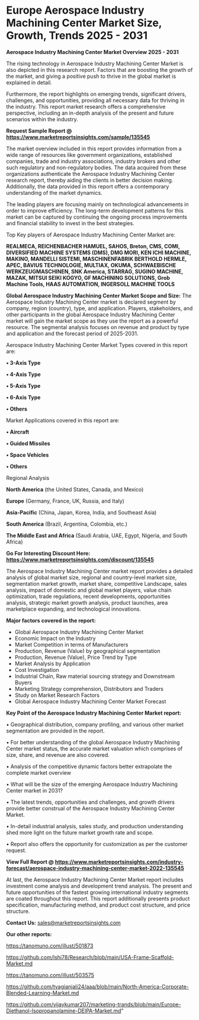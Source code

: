  # Europe Aerospace Industry Machining Center Market Size, Growth, Trends 2025 - 2031

<Strong> Aerospace Industry Machining Center Market Overview 2025 - 2031</strong>

The rising technology in Aerospace Industry Machining Center Market is also depicted in this research report. Factors that are boosting the growth of the market, and giving a positive push to thrive in the global market is explained in detail.

Furthermore, the report highlights on emerging trends, significant drivers, challenges, and opportunities, providing all necessary data for thriving in the industry. This report market research offers a comprehensive perspective, including an in-depth analysis of the present and future scenarios within the industry.

<strong>Request Sample Report @ <a href=https://www.marketreportsinsights.com/sample/135545>https://www.marketreportsinsights.com/sample/135545</a></strong>

The market overview included in this report provides information from a wide range of resources like government organizations, established companies, trade and industry associations, industry brokers and other such regulatory and non-regulatory bodies. The data acquired from these organizations authenticate the Aerospace Industry Machining Center research report, thereby aiding the clients in better decision making. Additionally, the data provided in this report offers a contemporary understanding of the market dynamics.

The leading players are focusing mainly on technological advancements in order to improve efficiency. The long-term development patterns for this market can be captured by continuing the ongoing process improvements and financial stability to invest in the best strategies.

Top Key players of Aerospace Industry Machining Center Market are:

<strong>REALMECA, REICHENBACHER HAMUEL, SAHOS, Breton, CMS, COMI, DIVERSIFIED MACHINE SYSTEMS (DMS), DMG MORI, KEN ICHI MACHINE, MAKINO, MANDELLI SISTEMI, MASCHINENFABRIK BERTHOLD HERMLE, APEC, BAVIUS TECHNOLOGIE, MULTIAX, OKUMA, SCHWAEBISCHE WERKZEUGMASCHINEN, SNK America, STARRAG, SUGINO MACHINE, MAZAK, MITSUI SEIKI KOGYO, GF MACHINING SOLUTIONS, Grob Machine Tools, HAAS AUTOMATION, INGERSOLL MACHINE TOOLS</strong>

<strong><b>Global Aerospace Industry Machining Center Market Scope and Size:</b></strong>
The Aerospace Industry Machining Center market is declared segment by company, region (country), type, and application. Players, stakeholders, and other participants in the global Aerospace Industry Machining Center market will gain the market scope as they use the report as a powerful resource. The segmental analysis focuses on revenue and product by type and application and the forecast period of 2025-2031.

Aerospace Industry Machining Center Market Types covered in this report are:

<strong>• 3-Axis Type

• 4-Axis Type

• 5-Axis Type

• 6-Axis Type

• Others</strong>

Market Applications covered in this report are:

<strong>• Aircraft

• Guided Missiles

• Space Vehicles

• Others</strong> 

Regional Analysis

<strong>North America</strong> (the United States, Canada, and Mexico)

<strong>Europe</strong> (Germany, France, UK, Russia, and Italy)

<strong>Asia-Pacific</strong> (China, Japan, Korea, India, and Southeast Asia)

<strong>South America</strong> (Brazil, Argentina, Colombia, etc.)

<strong>The Middle East and Africa</strong> (Saudi Arabia, UAE, Egypt, Nigeria, and South Africa)

<strong>Go For Interesting Discount Here: <a href=https://www.marketreportsinsights.com/discount/135545>https://www.marketreportsinsights.com/discount/135545</a></strong>

The Aerospace Industry Machining Center market report provides a detailed analysis of global market size, regional and country-level market size, segmentation market growth, market share, competitive Landscape, sales analysis, impact of domestic and global market players, value chain optimization, trade regulations, recent developments, opportunities analysis, strategic market growth analysis, product launches, area marketplace expanding, and technological innovations.

<strong><b>Major factors covered in the report:</b></strong>
<ul>
  <li>Global Aerospace Industry Machining Center Market </li>
  <li>Economic Impact on the Industry</li>
  <li>Market Competition in terms of Manufacturers</li>
  <li>Production, Revenue (Value) by geographical segmentation</li>
  <li>Production, Revenue (Value), Price Trend by Type</li>
  <li>Market Analysis by Application</li>
  <li>Cost Investigation</li>
  <li>Industrial Chain, Raw material sourcing strategy and Downstream Buyers</li>
  <li>Marketing Strategy comprehension, Distributors and Traders</li>
  <li>Study on Market Research Factors</li>
  <li>Global Aerospace Industry Machining Center Market Forecast</li>
</ul>

<strong><b>Key Point of the Aerospace Industry Machining Center Market report:</b></strong>

• Geographical distribution, company profiling, and various other market segmentation are provided in the report.

• For better understanding of the global Aerospace Industry Machining Center market status, the accurate market valuation which comprises of size, share, and revenue are also covered.

• Analysis of the competitive dynamic factors better extrapolate the complete market overview

• What will be the size of the emerging Aerospace Industry Machining Center market in 2031?

• The latest trends, opportunities and challenges, and growth drivers provide better construal of the Aerospace Industry Machining Center Market.

• In-detail industrial analysis, sales study, and production understanding shed more light on the future market growth rate and scope.

• Report also offers the opportunity for customization as per the customer request.

<strong><b>View Full Report @ <a href=https://www.marketreportsinsights.com/industry-forecast/aerospace-industry-machining-center-market-2022-135545>https://www.marketreportsinsights.com/industry-forecast/aerospace-industry-machining-center-market-2022-135545</a></b></strong>


At last, the Aerospace Industry Machining Center Market report includes investment come analysis and development trend analysis. The present and future opportunities of the fastest growing international industry segments are coated throughout this report. This report additionally presents product specification, manufacturing method, and product cost structure, and price structure.

<strong>Contact Us:</strong>
sales@marketreportsinsights.com

<strong>Our other reports:</strong>

<a href=https://tanomuno.com/illust/501873>https://tanomuno.com/illust/501873</a>

<a href=https://github.com/Ishi78/Research/blob/main/USA-Frame-Scaffold-Market.md>https://github.com/Ishi78/Research/blob/main/USA-Frame-Scaffold-Market.md</a>

<a href=https://tanomuno.com/illust/503575>https://tanomuno.com/illust/503575</a>

<a href=https://github.com/tyagianjali24/aaa/blob/main/North-America-Corporate-Blended-Learning-Market.md>https://github.com/tyagianjali24/aaa/blob/main/North-America-Corporate-Blended-Learning-Market.md</a>

<a href=https://github.com/vijaykumar207/marketing-trands/blob/main/Europe-Diethanol-Isopropanolamine-DEIPA-Market.md>https://github.com/vijaykumar207/marketing-trands/blob/main/Europe-Diethanol-Isopropanolamine-DEIPA-Market.md</a>"
